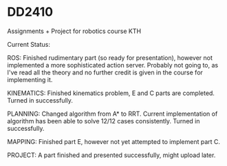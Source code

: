 # DD2410
Assignments + Project for robotics course KTH

Current Status:

ROS: Finished rudimentary part (so ready for presentation), however not implemented a more sophisticated action server. Probably not going to, as I've read all the theory and no further credit is given in the course for implementing it.

KINEMATICS: Finished kinematics problem, E and C parts are completed. Turned in successfully.

PLANNING: Changed algorithm from A* to RRT. Current implementation of algorithm has been able to solve 12/12 cases consistently. Turned in successfully.

MAPPING: Finished part E, however not yet attempted to implement part C.

PROJECT: A part finished and presented successfully, might upload later.

